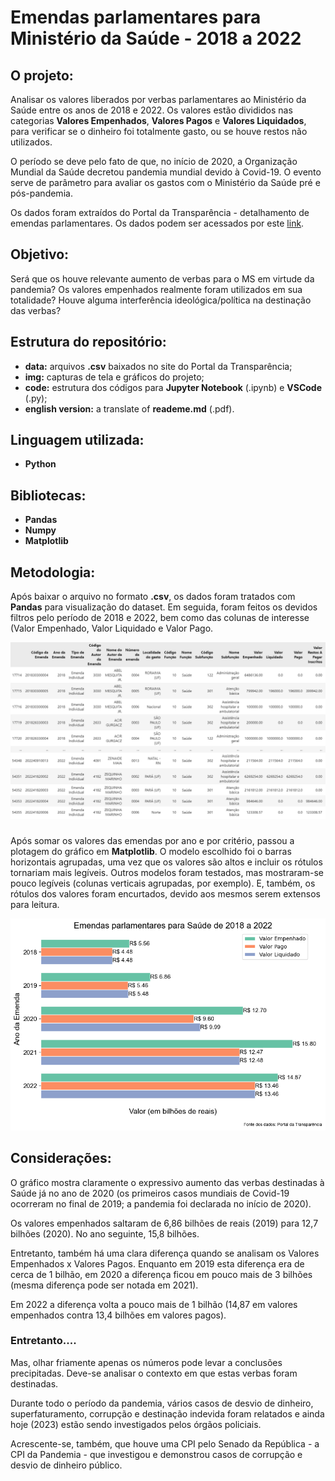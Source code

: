 # Emendas parlamentares para Ministério da Saúde - 2018 a 2022

## O projeto:

Analisar os valores liberados por verbas parlamentares ao Ministério da Saúde entre os anos de 2018 e 2022. Os valores estão divididos nas categorias **Valores Empenhados**, **Valores Pagos** e **Valores Liquidados**, para verificar se o dinheiro foi totalmente gasto, ou se houve restos não utilizados.

O período se deve pelo fato de que, no início de 2020, a Organização Mundial da Saúde decretou pandemia mundial devido à Covid-19. O evento serve de parâmetro para avaliar os gastos com o Ministério da Saúde pré e pós-pandemia.

Os dados foram extraídos do Portal da Transparência - detalhamento de emendas parlamentares. Os dados podem ser acessados por este [link](https://portaldatransparencia.gov.br/emendas/consulta?paginacaoSimples=true&tamanhoPagina=&offset=&direcaoOrdenacao=asc&colunasSelecionadas=codigoEmenda%2Cano%2CtipoEmenda%2Cautor%2CnumeroEmenda%2ClocalidadeDoGasto%2Cfuncao%2Csubfuncao%2CvalorEmpenhado%2CvalorLiquidado%2CvalorPago%2CvalorRestoInscrito%2CvalorRestoCancelado%2CvalorRestoPago).

## Objetivo:

Será que os houve relevante aumento de verbas para o MS em virtude da pandemia? Os valores empenhados realmente foram utilizados em sua totalidade? Houve alguma interferência ideológica/política na destinação das verbas?

## Estrutura do repositório:

* **data:** arquivos **.csv** baixados no site do Portal da Transparência;
* **img:** capturas de tela e gráficos do projeto;
* **code:** estrutura dos códigos para **Jupyter Notebook** (.ipynb) e **VSCode** (.py);
* **english version:** a translate of **reademe.md** (.pdf).

## Linguagem utilizada:

* **Python**

## Bibliotecas:

* **Pandas**
* **Numpy**
* **Matplotlib**

## Metodologia:

Após baixar o arquivo no formato **.csv**, os dados foram tratados com **Pandas** para visualização do dataset. Em seguida, foram feitos os devidos filtros pelo período de 2018 e 2022, bem como das colunas de interesse (Valor Empenhado, Valor Liquidado e Valor Pago.

<img src="/img/dataset.png">

###
Após somar os valores das emendas por ano e por critério, passou a plotagem do gráfico em **Matplotlib**. O modelo escolhido foi o barras horizontais agrupadas, uma vez que os valores são altos e incluir os rótulos tornariam mais legíveis. Outros modelos foram testados, mas mostraram-se pouco legíveis (colunas verticais agrupadas, por exemplo). E, também, os rótulos dos valores foram encurtados, devido aos mesmos serem extensos para leitura.

<img src="/img/grafico.png">

###
## Considerações:

O gráfico mostra claramente o expressivo aumento das verbas destinadas à Saúde já no ano de 2020 (os primeiros casos mundiais de Covid-19 ocorreram no final de 2019; a pandemia foi declarada no início de 2020).

Os valores empenhados saltaram de 6,86 bilhões de reais (2019) para 12,7 bilhões (2020). No ano seguinte, 15,8 bilhões.

Entretanto, também há uma clara diferença quando se analisam os Valores Empenhados x Valores Pagos. Enquanto em 2019 esta diferença era de cerca de 1 bilhão, em 2020 a diferença ficou em pouco mais de 3 bilhões (mesma diferença pode ser notada em 2021).

Em 2022 a diferença volta a pouco mais de 1 bilhão (14,87 em valores empenhados contra 13,4 bilhões em valores pagos).

### Entretanto....

Mas, olhar friamente apenas os números pode levar a conclusões precipitadas. Deve-se analisar o contexto em que estas verbas foram destinadas.

Durante todo o período da pandemia, vários casos de desvio de dinheiro, superfaturamento, corrupção e destinação indevida foram relatados e ainda hoje (2023) estão sendo investigados pelos órgãos policiais.

Acrescente-se, também, que houve uma CPI pelo Senado da República - a CPI da Pandemia - que investigou e demonstrou casos de corrupção e desvio de dinheiro público.
